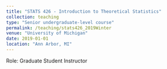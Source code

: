 ```yaml
---
title: "STATS 426 - Introduction to Theoretical Statistics"
collection: teaching
type: "Senior undergraduate-level course"
permalink: /teaching/stats426_2019Winter
venue: "University of Michigan"
date: 2019-01-01
location: "Ann Arbor, MI"
---
```


Role: Graduate Student Instructor

